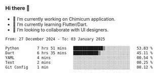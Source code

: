 ### Hi there 👋

<!--
**devcat37/devcat37** is a ✨ _special_ ✨ repository because its `README.md` (this file) appears on your GitHub profile.-->


- 🔭 I’m currently working on Chimicum application.
- 🌱 I’m currently learning Flutter/Dart.
- 👯 I’m looking to collaborate with UI designers.
<!-- - 🤔 I’m looking for help with ... -->

<!--START_SECTION:waka-->

```txt
From: 27 December 2024 - To: 03 January 2025

Python        7 hrs 51 mins   █████████████▒░░░░░░░░░░░   53.83 %
Dart          6 hrs 35 mins   ███████████▒░░░░░░░░░░░░░   45.11 %
YAML          4 mins          ░░░░░░░░░░░░░░░░░░░░░░░░░   00.54 %
Text          2 mins          ░░░░░░░░░░░░░░░░░░░░░░░░░   00.25 %
Git Config    1 min           ░░░░░░░░░░░░░░░░░░░░░░░░░   00.12 %
```

<!--END_SECTION:waka-->

